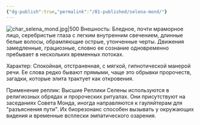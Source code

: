 ```yaml
---
{"dg-publish":true,"permalink":"/01-published/selena-mond/"}
---
```


![char_selena_mond.jpg|500](/img/user/07.%20files/char_selena_mond.jpg)
Внешность: Бледное, почти мраморное лицо, серебристые глаза с легким внутренним свечением, длинные белые волосы, обрамляющие острые, утонченные черты. Движения замедленные, грациозные, словно ее сознание одновременно пребывает в нескольких временных потоках.

Характер: Спокойная, отстраненная, с мягкой, гипнотической манерой речи. Ее слова редко бывают прямыми, чаще это обрывки пророчеств, загадки, которые элита трактует как откровения.

Применение реплик: Высшие Реплики Селены используются в религиозных обрядах и пророческих ритуалах. Они присутствуют на заседаниях Совета Монда, иногда направляются к гауляйтерам для "разъяснения пути". Их биорезонанс способен вызывать у окружающих видения и временные всплески эмпатического озарения.